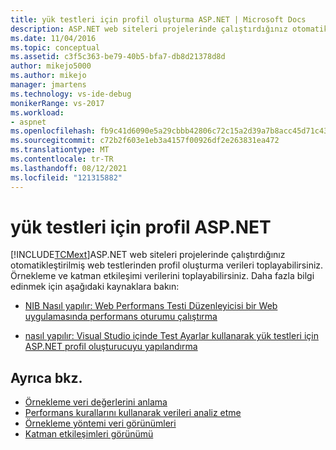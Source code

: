 ```yaml
---
title: yük testleri için profil oluşturma ASP.NET | Microsoft Docs
description: ASP.NET web siteleri projelerinde çalıştırdığınız otomatikleştirilmiş Microsoft Test Yöneticisi web testlerinden profil oluşturma verilerini nasıl toplayabileceğinizi öğrenin.
ms.date: 11/04/2016
ms.topic: conceptual
ms.assetid: c3f5c363-be79-40b5-bfa7-db8d21378d8d
author: mikejo5000
ms.author: mikejo
manager: jmartens
ms.technology: vs-ide-debug
monikerRange: vs-2017
ms.workload:
- aspnet
ms.openlocfilehash: fb9c41d6090e5a29cbbb42806c72c15a2d39a7b8acc45d71c43838a595dece5e
ms.sourcegitcommit: c72b2f603e1eb3a4157f00926df2e263831ea472
ms.translationtype: MT
ms.contentlocale: tr-TR
ms.lasthandoff: 08/12/2021
ms.locfileid: "121315882"
---
```

# <a name="profile-aspnet-load-tests"></a>yük testleri için profil ASP.NET
[!INCLUDE[TCMext](../misc/includes/tcmext_md.md)]ASP.NET web siteleri projelerinde çalıştırdığınız otomatikleştirilmiş web testlerinden profil oluşturma verileri toplayabilirsiniz. Örnekleme ve katman etkileşimi verilerini toplayabilirsiniz. Daha fazla bilgi edinmek için aşağıdaki kaynaklara bakın:

- [NIB Nasıl yapılır: Web Performans Testi Düzenleyicisi bir Web uygulamasında performans oturumu çalıştırma](/previous-versions/ff356203(v=vs.100))

- [nasıl yapılır: Visual Studio içinde Test Ayarlar kullanarak yük testleri için ASP.NET profil oluşturucuyu yapılandırma](/previous-versions/dd504817(v=vs.140))

## <a name="see-also"></a>Ayrıca bkz.
- [Örnekleme veri değerlerini anlama](../profiling/understanding-sampling-data-values.md)
- [Performans kurallarını kullanarak verileri analiz etme](../profiling/using-performance-rules-to-analyze-data.md)
- [Örnekleme yöntemi veri görünümleri](../profiling/profiler-sampling-method-data-views.md)
- [Katman etkileşimleri görünümü](../profiling/tier-interactions-view.md)